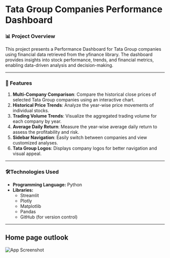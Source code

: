 # **Tata Group Companies Performance Dashboard**

### **📊 Project Overview**
This project presents a Performance Dashboard for Tata Group companies using financial data retrieved from the yfinance library. The dashboard provides insights into stock performance, trends, and financial metrics, enabling data-driven analysis and decision-making.

---
### **🚀 Features**

1. **Multi-Company Comparison**: Compare the historical close prices of selected Tata Group companies using an interactive chart.
2. **Historical Price Trends**: Analyze the year-wise price movements of individual stocks.
3. **Trading Volume Trends**: Visualize the aggregated trading volume for each company by year.
4. **Average Daily Return**: Measure the year-wise average daily return to assess the profitability and risk.
5. **Sidebar Navigation**: Easily switch between companies and view customized analyses.
6. **Tata Group Logos**: Displays company logos for better navigation and visual appeal.

---

### **🛠️Technologies Used**
- **Programming Language:** Python
- **Libraries:**
   - Streamlit
   - Plotly
   - Matplotlib
   - Pandas
   - GitHub (for version control)

---


## Home page outlook

![App Screenshot](https://via.placeholder.com/468x300?text=App+Screenshot+Here)

